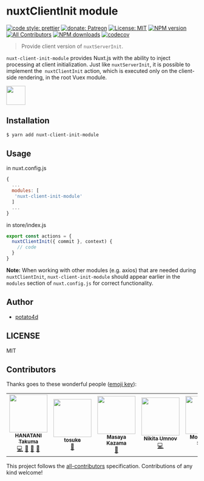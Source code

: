 # nuxtClientInit module

[![code style: prettier](https://img.shields.io/badge/code_style-prettier-ff69b4.svg?style=flat-square)](https://github.com/prettier/prettier)
[![donate: Patreon](https://img.shields.io/badge/donate-patreon-orange.svg?style=flat-square)](https://www.patreon.com/potato4d)
[![License: MIT](https://img.shields.io/badge/License-MIT-blue.svg?style=flat-square)](https://opensource.org/licenses/MIT)
[![NPM version](https://img.shields.io/npm/v/nuxt-client-init-module.svg?style=flat)](https://npmjs.com/package/nuxt-client-init-module)
[![All Contributors](https://img.shields.io/badge/all_contributors-4-orange.svg?style=flat-square)](#contributors)
[![NPM downloads](https://img.shields.io/npm/dm/nuxt-client-init-module.svg?style=flat)](https://npmjs.com/package/nuxt-client-init-module)
[![codecov](https://codecov.io/gh/potato4d/nuxt-client-init-module/branch/master/graph/badge.svg)](https://codecov.io/gh/potato4d/nuxt-client-init-module)

> Provide client version of `nuxtServerInit`.

`nuxt-client-init-module` provides Nuxt.js with the ability to inject processing at client initialization.
Just like `nuxtServerInit`, it is possible to implement the` nuxtClientInit` action, which is executed only on the client-side rendering, in the root Vuex module.

<a href="https://patreon.com/potato4d">
  <img src="https://c5.patreon.com/external/logo/become_a_patron_button@2x.png" height="50">
</a>

## Installation

```bash
$ yarn add nuxt-client-init-module
```

## Usage

in nuxt.config.js

```js
{
  ...
  modules: [
   'nuxt-client-init-module'
  ]
  ...
}
```

in store/index.js

```js
export const actions = {
  nuxtClientInit({ commit }, context) {
    // code
  }
}
```

**Note:** When working with other modules (e.g. axios) that are needed during `nuxtClientInit`, `nuxt-client-init-module` should appear earlier in the `modules` section of `nuxt.config.js` for correct functionality.

## Author

- [potato4d](https://twitter.com/potato4d)

## LICENSE

MIT

## Contributors

Thanks goes to these wonderful people ([emoji key](https://github.com/kentcdodds/all-contributors#emoji-key)):

<!-- ALL-CONTRIBUTORS-LIST:START - Do not remove or modify this section -->
<!-- prettier-ignore-start -->
<!-- markdownlint-disable -->
<table>
  <tr>
    <td align="center"><a href="https://potato4d.me"><img src="https://avatars0.githubusercontent.com/u/6993514?v=4" width="100px;" alt=""/><br /><sub><b>HANATANI Takuma</b></sub></a><br /><a href="https://github.com/potato4d/nuxt-client-init-module/commits?author=potato4d" title="Code">💻</a> <a href="https://github.com/potato4d/nuxt-client-init-module/issues?q=author%3Apotato4d" title="Bug reports">🐛</a> <a href="https://github.com/potato4d/nuxt-client-init-module/pulls?q=is%3Apr+reviewed-by%3Apotato4d" title="Reviewed Pull Requests">👀</a> <a href="#question-potato4d" title="Answering Questions">💬</a></td>
    <td align="center"><a href="https://github.com/Tosuke"><img src="https://avatars2.githubusercontent.com/u/13393900?v=4" width="100px;" alt=""/><br /><sub><b>tosuke</b></sub></a><br /><a href="https://github.com/potato4d/nuxt-client-init-module/issues?q=author%3ATosuke" title="Bug reports">🐛</a></td>
    <td align="center"><a href="https://miyaoka.github.io/"><img src="https://avatars2.githubusercontent.com/u/1443118?v=4" width="100px;" alt=""/><br /><sub><b>Masaya Kazama</b></sub></a><br /><a href="https://github.com/potato4d/nuxt-client-init-module/issues?q=author%3Amiyaoka" title="Bug reports">🐛</a></td>
    <td align="center"><a href="https://github.com/NomNes"><img src="https://avatars2.githubusercontent.com/u/12662211?v=4" width="100px;" alt=""/><br /><sub><b>Nikita Umnov</b></sub></a><br /><a href="https://github.com/potato4d/nuxt-client-init-module/commits?author=NomNes" title="Code">💻</a></td>
    <td align="center"><a href="http://kamikazechaser.live"><img src="https://avatars2.githubusercontent.com/u/18488025?v=4" width="100px;" alt=""/><br /><sub><b>Mohammed Sohail</b></sub></a><br /><a href="https://github.com/potato4d/nuxt-client-init-module/commits?author=kamikazechaser" title="Documentation">📖</a></td>
  </tr>
</table>

<!-- markdownlint-enable -->
<!-- prettier-ignore-end -->
<!-- ALL-CONTRIBUTORS-LIST:END -->

This project follows the [all-contributors](https://github.com/kentcdodds/all-contributors) specification. Contributions of any kind welcome!
